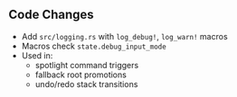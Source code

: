 ## Code Changes

- Add `src/logging.rs` with `log_debug!`, `log_warn!` macros
- Macros check `state.debug_input_mode`
- Used in:
  - spotlight command triggers
  - fallback root promotions
  - undo/redo stack transitions
